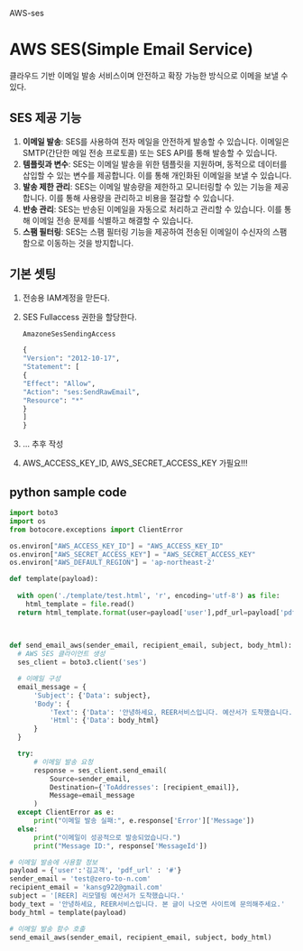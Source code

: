 AWS-ses

# AWS SES(Simple Email Service)

클라우드 기반 이메일 발송 서비스이며 안전하고 확장 가능한 방식으로 이메을 보낼 수 있다.

## SES  제공 기능

1. **이메일 발송**: SES를 사용하여 전자 메일을 안전하게 발송할 수 있습니다. 이메일은 SMTP(간단한 메일 전송 프로토콜) 또는 SES API를 통해 발송할 수 있습니다.
2. **템플릿과 변수**: SES는 이메일 발송을 위한 템플릿을 지원하며, 동적으로 데이터를 삽입할 수 있는 변수를 제공합니다. 이를 통해 개인화된 이메일을 보낼 수 있습니다.
3. **발송 제한 관리**: SES는 이메일 발송량을 제한하고 모니터링할 수 있는 기능을 제공합니다. 이를 통해 사용량을 관리하고 비용을 절감할 수 있습니다.
4. **반송 관리**: SES는 반송된 이메일을 자동으로 처리하고 관리할 수 있습니다. 이를 통해 이메일 전송 문제를 식별하고 해결할 수 있습니다.
5. **스팸 필터링**: SES는 스팸 필터링 기능을 제공하여 전송된 이메일이 수신자의 스팸함으로 이동하는 것을 방지합니다.

## 기본 셋팅

1. 전송용 IAM계정을 맏든다.

2. SES Fullaccess 권한을 할당한다.

   ```python
   AmazoneSesSendingAccess
   
   {
   "Version": "2012-10-17",
   "Statement": [
   {
   "Effect": "Allow",
   "Action": "ses:SendRawEmail",
   "Resource": "*"
   }
   ]
   }
   ```

3. … 추후 작성

4. AWS_ACCESS_KEY_ID, AWS_SECRET_ACCESS_KEY 가필요!!!

## python sample code

```python
import boto3
import os
from botocore.exceptions import ClientError

os.environ["AWS_ACCESS_KEY_ID"] = "AWS_ACCESS_KEY_ID"
os.environ["AWS_SECRET_ACCESS_KEY"] = "AWS_SECRET_ACCESS_KEY"
os.environ["AWS_DEFAULT_REGION"] = 'ap-northeast-2'

def template(payload):
  
  with open('./template/test.html', 'r', encoding='utf-8') as file:
    html_template = file.read()
  return html_template.format(user=payload['user'],pdf_url=payload['pdf_url'])
  
  

def send_email_aws(sender_email, recipient_email, subject, body_html):
  # AWS SES 클라이언트 생성
  ses_client = boto3.client('ses')

  # 이메일 구성
  email_message = {
      'Subject': {'Data': subject},
      'Body': {
          'Text': {'Data': '안녕하세요, REER서비스입니다. 예산서가 도착했습니다. 예산서를 확인해주세요'},
          'Html': {'Data': body_html}
      }
  }

  try:
      # 이메일 발송 요청
      response = ses_client.send_email(
          Source=sender_email,
          Destination={'ToAddresses': [recipient_email]},
          Message=email_message
      )
  except ClientError as e:
      print("이메일 발송 실패:", e.response['Error']['Message'])
  else:
      print("이메일이 성공적으로 발송되었습니다.")
      print("Message ID:", response['MessageId'])

# 이메일 발송에 사용할 정보
payload = {'user':'김고객', 'pdf_url' : '#'}
sender_email = 'test@zero-to-n.com'
recipient_email = 'kansg922@gmail.com'
subject = '[REER] 리모델링 예산서가 도착했습니다.'
body_text = '안녕하세요, REER서비스입니다. 본 글이 나오면 사이트에 문의해주세요.'
body_html = template(payload)

# 이메일 발송 함수 호출
send_email_aws(sender_email, recipient_email, subject, body_html)
```